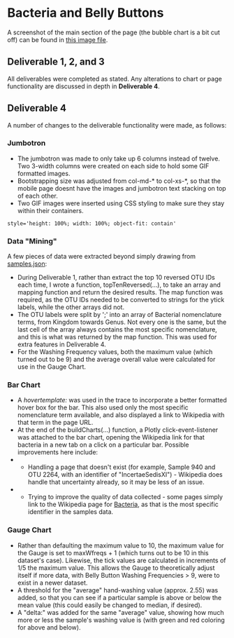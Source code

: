 # Bacteria and Belly Buttons

A screenshot of the main section of the page (the bubble chart is a bit cut off) can be found in [this image file](BellyButtonPageScreenshot.png).

## Deliverable 1, 2, and 3
All deliverables were completed as stated.  Any alterations to chart or page functionality are discussed in depth in **Deliverable 4**.

## Deliverable 4
A number of changes to the deliverable functionality were made, as follows:

### Jumbotron
- The jumbotron was made to only take up 6 columns instead of twelve.  Two 3-width columns were created on each side to hold some GIF formatted images.
- Bootstrapping size was adjusted from col-md-* to col-xs-*, so that the mobile page doesnt have the images and jumbotron text stacking on top of each other.
- Two GIF images were inserted using CSS styling to make sure they stay within their containers.
```
style='height: 100%; width: 100%; object-fit: contain'
```

### Data "Mining"
A few pieces of data were extracted beyond simply drawing from [samples.json](samples.json):
- During Deliverable 1, rather than extract the top 10 reversed OTU IDs each time, I wrote a function, topTenReversed(...), to take an array and mapping function and return the desired results.  The map function was required, as the OTU IDs needed to be converted to strings for the ytick labels, while the other arrays did not.
- The OTU labels were split by ';' into an array of Bacterial nomenclature terms, from Kingdom towards Genus.  Not every one is the same, but the last cell of the array always contains the most specific nomenclature, and this is what was returned by the map function.  This was used for extra features in Deliverable 4.
- For the Washing Frequency values, both the maximum value (which turned out to be 9) and the average overall value were calculated for use in the Gauge Chart.

### Bar Chart
- A *hovertemplate:* was used in the trace to incorporate a better formatted hover box for the bar.  This also used only the most specific nomenclature term available, and also displayed a link to Wikipedia with that term in the page URL.
- At the end of the buildCharts(...) function, a Plotly click-event-listener was attached to the bar chart, opening the Wikipedia link for that bacteria in a new tab on a click on a particular bar.  Possible improvements here include:
- - Handling a page that doesn't exist (for example, Sample 940 and OTU 2264, with an identifier of "IncertaeSedisXI") - Wikipedia does handle that uncertainty already, so it may be less of an issue.
- - Trying to improve the quality of data collected - some pages simply link to the Wikipedia page for [Bacteria](https://en.wikipedia.org/wiki/Bacteria), as that is the most specific identifier in the samples data.

### Gauge Chart
- Rather than defaulting the maximum value to 10, the maximum value for the Gauge is set to maxWfreqs + 1 (which turns out to be 10 in this dataset's case).  Likewise, the tick values are calculated in increments of 1/5 the maximum value.  This allows the Gauge to theoretically adjust itself if more data, with Belly Button Washing Frequencies > 9, were to exist in a newer dataset.
- A threshold for the "average" hand-washing value (approx. 2.55) was added, so that you can see if a particular sample is above or below the mean value (this could easily be changed to median, if desired).
- A "delta:" was added for the same "average" value, showing how much more or less the sample's washing value is (with green and red coloring for above and below).
